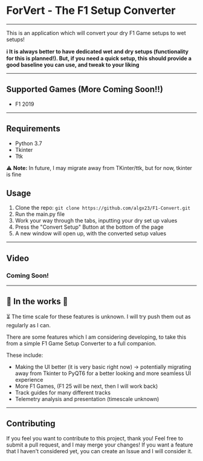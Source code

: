 # ForVert - The F1 Setup Converter

---

This is an application which will convert your dry F1 Game setups to wet setups!

**:information_source: It is always better to have dedicated wet and dry setups (functionality for this is planned!). But, if you need a quick setup, this should provide a good baseline you can use, and tweak to your liking**

---

## Supported Games (More Coming Soon!!)

- F1 2019

---

## Requirements

- Python 3.7
- Tkinter
- Ttk

:warning: **Note:** In future, I may migrate away from TKinter/ttk, but for now, tkinter is fine

## Usage

1. Clone the repo:
   `git clone https://github.com/algx23/F1-Convert.git`
2. Run the main.py file
3. Work your way through the tabs, inputting your dry set up values
4. Press the "Convert Setup" Button at the bottom of the page
5. A new window will open up, with the converted setup values

---

## Video

### Coming Soon!

---

## :construction: In the works :construction:

:hourglass_flowing_sand: The time scale for these features is unknown. I will try push them out as regularly as I can.

There are some features which I am considering developing, to take this from a simple F1 Game Setup Converter to a full companion.

These include:

- Making the UI better (it is very basic right now) -> potentially migrating away from Tkinter to PyQT6 for a better looking and more seamless UI experience
- More F1 Games, (F1 25 will be next, then I will work back)
- Track guides for many different tracks
- Telemetry analysis and presentation (timescale unknown)

---

## Contributing

If you feel you want to contribute to this project, thank you! Feel free to submit a pull request, and I may merge your changes!
If you want a feature that I haven't considered yet, you can create an Issue and I will consider it.
